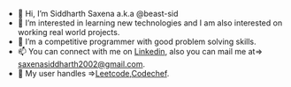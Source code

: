 - 👋 Hi, I’m Siddharth Saxena a.k.a @beast-sid
- 👀 I’m interested in learning new technologies and I am also interested on working real world projects.
- 🌱 I’m a competitive programmer with good problem solving skills.
- 📫 You can connect with me on [Linkedin](https://www.linkedin.com/in/siddharth-saxena-2295281b0), also you can mail me at=> saxenasiddharth2002@gmail.com.
- 🔗 My user handles =>[Leetcode](https://leetcode.com/beast_sid/),[Codechef](https://www.codechef.com/).
<!---
beast-sid/beast-sid is a ✨ special ✨ repository because its `README.md` (this file) appears on your GitHub profile.
You can click the Preview link to take a look at your changes.
--->
